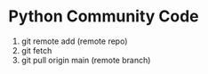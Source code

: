 # Python Community Code
1. git remote add (remote repo)
2. git fetch
3. git pull origin main (remote branch)
